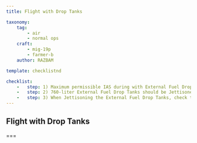 ```yaml
---
title: Flight with Drop Tanks

taxonomy:
    tag:
        - air
        - normal ops
    craft: 
        - mig-19p
        - farmer-b
    author: RAZBAM

template: checklistnd

checklist:
    -   step: 1) Maximum permissible IAS during with External Fuel Drop Tanks installed is 1,000 km/h.
    -   step: 2) 760-liter External Fuel Drop Tanks should be Jettisoned in the speed range of 400-800 km/h.
    -   step: 3) When Jettisoning the External Fuel Drop Tanks, check that the Green “Suspended Loads” Lamps are no longer illuminated.
---
```


## Flight with Drop Tanks

===

